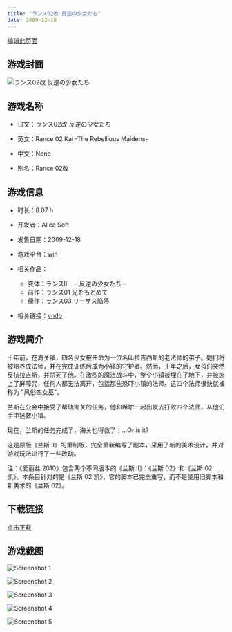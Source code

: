 ```yaml
---
title: "ランス02改 反逆の少女たち"
date: 2009-12-18
---
```

[编辑此页面](https://github.com/ACG-3/ADV3-source/blob/main/source/_posts/%E3%83%A9%E3%83%B3%E3%82%B902%E6%94%B9%20%E5%8F%8D%E9%80%86%E3%81%AE%E5%B0%91%E5%A5%B3%E3%81%9F%E3%81%A1.md)

## 游戏封面

![ランス02改 反逆の少女たち](https%3A//pan.timero.xyz/onedrive/img_lib_001/%E3%83%A9%E3%83%B3%E3%82%B902%E6%94%B9%20%E5%8F%8D%E9%80%86%E3%81%AE%E5%B0%91%E5%A5%B3%E3%81%9F%E3%81%A1_cover.avif)


## 游戏名称

- 日文：ランス02改 反逆の少女たち
- 英文：Rance 02 Kai -The Rebellious Maidens-
- 中文：None

- 别名：Rance 02改


## 游戏信息

- 时长：8.07 h
- 开发者：Alice Soft
- 发售日期：2009-12-18
- 游戏平台：win
- 相关作品：
   - 变体：ランスII　－反逆の少女たち－
   - 前作：ランス01 光をもとめて
   - 续作：ランス03 リーザス陥落

- 相关链接：[vndb](https://vndb.org/v18970)


## 游戏简介

十年前，在海关镇，四名少女被任命为一位名叫拉吉西斯的老法师的弟子。她们将被培养成法师，并在完成训练后成为小镇的守护者。然而，十年之后，女孩们突然反抗拉吉斯，并杀死了他。在激烈的魔法战斗中，整个小镇被埋在了地下，并被施上了屏障咒，任何人都无法离开，包括那些恐吓小镇的法师。这四个法师很快就被称为 "风俗四女巫"。

兰斯在公会中接受了帮助海关的任务，他和希尔一起出发去打败四个法师，从他们手中拯救小镇。

现在，兰斯的任务完成了，海关也得救了！...Or is it?



这是原版《兰斯 II》的重制版，完全重新编写了剧本，采用了新的美术设计，并对游戏玩法进行了一些改动。

注：《爱丽丝 2010》包含两个不同版本的《兰斯 II》：《兰斯 02》和《兰斯 02 凯》。本条目针对的是《兰斯 02 凯》，它的脚本已完全重写，而不是使用旧脚本和新美术的《兰斯 02》。


## 下载链接

[点击下载](https://pan.timero.xyz/onedrive/adv_lib_001/%E3%83%A9%E3%83%B3%E3%82%B902%E6%94%B9%20%E5%8F%8D%E9%80%86%E3%81%AE%E5%B0%91%E5%A5%B3%E3%81%9F%E3%81%A1)


## 游戏截图


![Screenshot 1](https%3A//pan.timero.xyz/onedrive/img_lib_001/%E3%83%A9%E3%83%B3%E3%82%B902%E6%94%B9%20%E5%8F%8D%E9%80%86%E3%81%AE%E5%B0%91%E5%A5%B3%E3%81%9F%E3%81%A1_Screenshot_1.avif)

![Screenshot 2](https%3A//pan.timero.xyz/onedrive/img_lib_001/%E3%83%A9%E3%83%B3%E3%82%B902%E6%94%B9%20%E5%8F%8D%E9%80%86%E3%81%AE%E5%B0%91%E5%A5%B3%E3%81%9F%E3%81%A1_Screenshot_2.avif)

![Screenshot 3](https%3A//pan.timero.xyz/onedrive/img_lib_001/%E3%83%A9%E3%83%B3%E3%82%B902%E6%94%B9%20%E5%8F%8D%E9%80%86%E3%81%AE%E5%B0%91%E5%A5%B3%E3%81%9F%E3%81%A1_Screenshot_3.avif)

![Screenshot 4](https%3A//pan.timero.xyz/onedrive/img_lib_001/%E3%83%A9%E3%83%B3%E3%82%B902%E6%94%B9%20%E5%8F%8D%E9%80%86%E3%81%AE%E5%B0%91%E5%A5%B3%E3%81%9F%E3%81%A1_Screenshot_4.avif)

![Screenshot 5](https%3A//pan.timero.xyz/onedrive/img_lib_001/%E3%83%A9%E3%83%B3%E3%82%B902%E6%94%B9%20%E5%8F%8D%E9%80%86%E3%81%AE%E5%B0%91%E5%A5%B3%E3%81%9F%E3%81%A1_Screenshot_5.avif)


